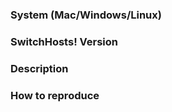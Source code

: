 ### System (Mac/Windows/Linux)



### SwitchHosts! Version



### Description



### How to reproduce


